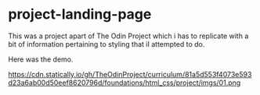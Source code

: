 # project-landing-page

This was a project apart of The Odin Project which i has to replicate with a bit of information pertaining to styling that iI attempted to do. 

Here was the demo.

https://cdn.statically.io/gh/TheOdinProject/curriculum/81a5d553f4073e593d23a6ab00d50eef8620796d/foundations/html_css/project/imgs/01.png
